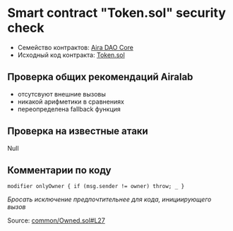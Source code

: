 # Smart contract "Token.sol" security check
- Семейство контрактов: [Aira DAO Core](https://github.com/airalab/core)
- Исходный код контракта: [Token.sol](sol/token/Token.sol)

## Проверка общих рекомендаций Airalab
- отсутсвуют внешние вызовы
- никакой арифметики в сравнениях
- переопределена fallback функция

## Проверка на известные атаки

Null

## Комментарии по коду

```
modifier onlyOwner { if (msg.sender != owner) throw; _ }
```
*Бросать исключение предпочтительнее для кода, инициирующего вызов*

Source: [common/Owned.sol#L27](https://github.com/airalab/core/blob/master/sol/common/Owned.sol#L27)
